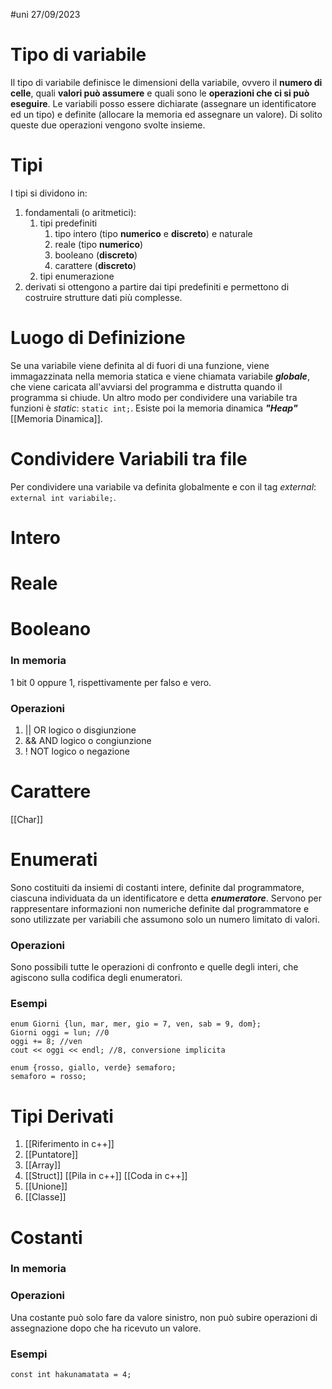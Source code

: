 #uni 27/09/2023
# Tipo di variabile
Il tipo di variabile definisce le dimensioni della variabile, ovvero il __numero di celle__, quali __valori può assumere__ e quali sono le __operazioni che ci si può eseguire__.
Le variabili posso essere dichiarate (assegnare un identificatore ed un tipo) e definite (allocare la memoria ed assegnare un valore). Di solito queste due operazioni vengono svolte insieme.
# Tipi
I tipi si dividono in:
1. fondamentali (o aritmetici):
	1. tipi predefiniti
		1. tipo intero (tipo __numerico__ e __discreto__) e naturale
		2. reale (tipo __numerico__)
		3. booleano (__discreto__)
		4. carattere (__discreto__)
	2. tipi enumerazione
2. derivati
	si ottengono a partire dai tipi predefiniti e permettono di costruire strutture dati più complesse.
# Luogo di Definizione
Se una variabile viene definita al di fuori di una funzione, viene immagazzinata nella memoria statica e viene chiamata variabile ___globale___, che viene caricata all'avviarsi del programma e distrutta quando il programma si chiude.
Un altro modo per condividere una variabile tra funzioni è _static_:  `static int;`.
Esiste poi la memoria dinamica ___"Heap"___ [[Memoria Dinamica]].
# Condividere Variabili tra file
Per condividere una variabile va definita globalmente e con il tag _external_: `external int variabile;`.
# Intero

# Reale

# Booleano
### In memoria
1 bit $0$ oppure $1$, rispettivamente per falso e vero.
### Operazioni
1. $||$ OR logico o disgiunzione
2. $\& \&$ AND logico o congiunzione
3. $!$ NOT logico o negazione
# Carattere
[[Char]] 
# Enumerati 
Sono costituiti da insiemi di costanti intere, definite dal programmatore, ciascuna individuata da un identificatore e detta ___enumeratore___. Servono per rappresentare informazioni non numeriche definite dal programmatore e sono utilizzate per variabili che assumono solo un numero limitato di valori.
### Operazioni
Sono possibili tutte le operazioni di confronto e quelle degli interi, che agiscono sulla codifica degli enumeratori.
### Esempi
```
enum Giorni {lun, mar, mer, gio = 7, ven, sab = 9, dom};
Giorni oggi = lun; //0
oggi += 8; //ven
cout << oggi << endl; //8, conversione implicita

enum {rosso, giallo, verde} semaforo;
semaforo = rosso;
```
# Tipi Derivati
1. [[Riferimento in c++]] 
2. [[Puntatore]] 
3. [[Array]] 
4. [[Struct]] 
	[[Pila in c++]] 
	[[Coda in c++]] 
1. [[Unione]]  
2. [[Classe]] 
# Costanti
### In memoria
### Operazioni
Una costante può solo fare da valore sinistro, non può subire operazioni di assegnazione dopo che ha ricevuto un valore.
### Esempi
`const int hakunamatata = 4;`